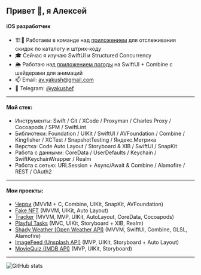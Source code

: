 ## Привет 👋, я Алексей
#### iOS разработчик

- 🏗️🍒 Работаем в команде над [приложением](https://github.com/Mobile-app-promotions-and-discounts/IOSApp) для отслеживания скидок по каталогу и штрих-коду
- 🎓 Сейчас я изучаю SwiftUI и Structured Concurrency 
- 🌦️ Работаю над [приложением погоды](https://github.com/yakushef/shady-weather) на SwiftUI + Combine с шейдерами для анимаций
- 📫 Email: av.yakush@gmail.com
- 📲 Telegram: [@yakushef](https://t.me/yakushef)

---

#### Мой стек:
- Инструменты:  Swift / Git / XCode / Proxyman / Charles Proxy / Cocoapods / SPM / SwiftLint
- Библиотеки:   Foundation / UIKit / SwiftUI / AVFoundation / Combine / Kingfisher / XCTest / SnapshotTesting / Яндекс.Метрика
- Верстка:   Code Auto Layout / Storyboard & XIB / SwiftUI / SnapKit
- Работа с данными:   CoreData / UserDefaults / Keychain / SwiftKeychainWrapper / Realm
- Работа с сетью:   URLSession + Async/Await & Combine / Alamofire / REST / OAuth2

---

#### Мои проекты:
- [Черри](https://github.com/Mobile-app-promotions-and-discounts/IOSApp) (MVVM + C, Combine, UIKit, SnapKit, AVFoundation)
- [Fake NFT](https://github.com/yakushef/iOS-FakeNFT) (MVVM, UIKit, Auto Layout)
- [Tracker](https://github.com/yakushef/Tracker) (MVVM, MVP, UIKit, AutoLayout, CoreData, Cocoapods)
- [Playful Tasks](https://github.com/yakushef/EmojiSchedule) (MVC, UIKit, Storyboard + XIB, Realm)
- [Shady Weather (Open Weather API)](https://github.com/yakushef/shady-weather) (MVVM, SwiftUI, Combine, GLSL, Alamofire)
- [ImageFeed (Unsplash API)](https://github.com/yakushef/ImageFeed) (MVP, UIKit, Storyboard + Auto Layout)
- [MovieQuiz (IMDB API)](https://github.com/yakushef/MovieQuiz-ios) (MVP, UIKit, Storyboard)

---

![GitHub stats](https://github-readme-stats.vercel.app/api?username=yakushef&show_icons=true)  
